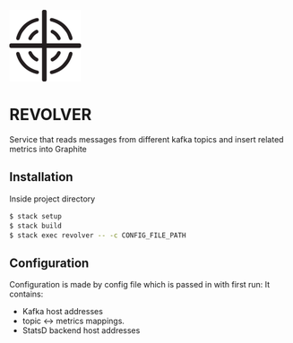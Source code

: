 ![Revolver](img/revolver.png)

# REVOLVER

Service that reads messages from different kafka topics and insert related metrics into Graphite

## Installation

Inside project directory

```bash
$ stack setup
$ stack build
$ stack exec revolver -- -c CONFIG_FILE_PATH
```

## Configuration

Configuration is made by config file which is passed in with first run:
It contains:

* Kafka host addresses
* topic <-> metrics mappings.
* StatsD backend host addresses
